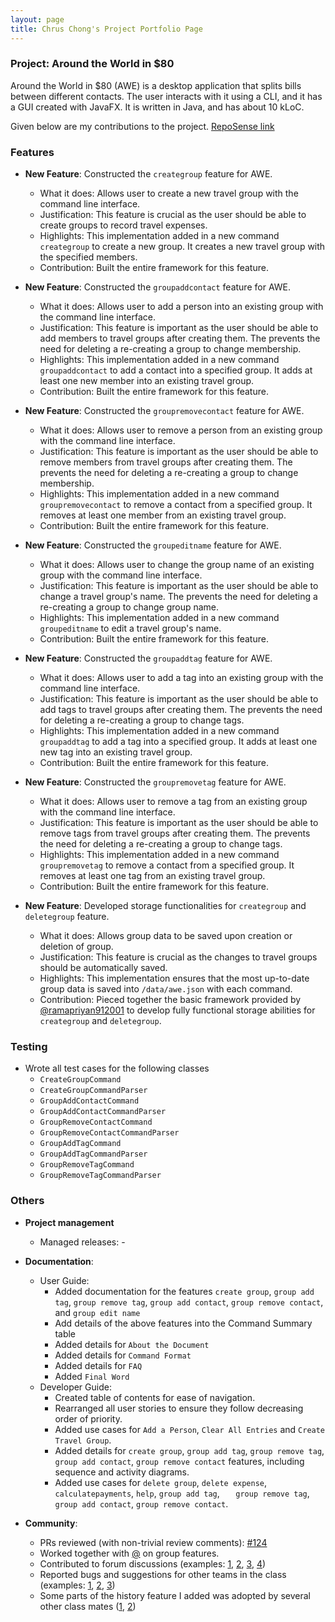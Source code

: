 ```yaml
---
layout: page
title: Chrus Chong's Project Portfolio Page
---
```


### Project: Around the World in $80

Around the World in $80 (AWE) is a desktop application that splits bills between different contacts. The user interacts with it using a CLI, and it has a GUI created with JavaFX. It is written in Java, and has about 10 kLoC.

Given below are my contributions to the project. [RepoSense link](https://nus-cs2103-ay2122s1.github.io/tp-dashboard/?search=chrus&sort=groupTitle&sortWithin=title&timeframe=commit&mergegroup=&groupSelect=groupByRepos&breakdown=true&checkedFileTypes=docs~functional-code~test-code~other&since=2021-09-17&tabOpen=false&zFR=false)

### Features
* **New Feature**: Constructed the `creategroup` feature for AWE.
    * What it does: Allows user to create a new travel group with the command line interface.
    * Justification: This feature is crucial as the user should be able to create groups to record travel expenses.
    * Highlights: This implementation added in a new command `creategroup` to create a new group. It creates a
      new travel group with the specified members.
    * Contribution: Built the entire framework for this feature.

* **New Feature**: Constructed the `groupaddcontact` feature for AWE.
    * What it does: Allows user to add a person into an existing group with the command line interface.
    * Justification: This feature is important as the user should be able to add members to travel groups after 
      creating them. The prevents the need for deleting a re-creating a group to change membership.
    * Highlights: This implementation added in a new command `groupaddcontact` to add a contact into a specified group.
      It adds at least one new member into an existing travel group.
    * Contribution: Built the entire framework for this feature.

* **New Feature**: Constructed the `groupremovecontact` feature for AWE.
    * What it does: Allows user to remove a person from an existing group with the command line interface.
    * Justification: This feature is important as the user should be able to remove members from travel groups after
      creating them. The prevents the need for deleting a re-creating a group to change membership.
    * Highlights: This implementation added in a new command `groupremovecontact` to remove a contact from a specified
      group. It removes at least one member from an existing travel group.
    * Contribution: Built the entire framework for this feature.

* **New Feature**: Constructed the `groupeditname` feature for AWE.
    * What it does: Allows user to change the group name of an existing group with the command line interface.
    * Justification: This feature is important as the user should be able to change a travel group's name.
      The prevents the need for deleting a re-creating a group to change group name.
    * Highlights: This implementation added in a new command `groupeditname` to edit a travel group's name.
    * Contribution: Built the entire framework for this feature.
  
* **New Feature**: Constructed the `groupaddtag` feature for AWE.
    * What it does: Allows user to add a tag into an existing group with the command line interface.
    * Justification: This feature is important as the user should be able to add tags to travel groups after
      creating them. The prevents the need for deleting a re-creating a group to change tags.
    * Highlights: This implementation added in a new command `groupaddtag` to add a tag into a specified group.
      It adds at least one new tag into an existing travel group.
    * Contribution: Built the entire framework for this feature.

* **New Feature**: Constructed the `groupremovetag` feature for AWE.
    * What it does: Allows user to remove a tag from an existing group with the command line interface.
    * Justification: This feature is important as the user should be able to remove tags from travel groups after
      creating them. The prevents the need for deleting a re-creating a group to change tags.
    * Highlights: This implementation added in a new command `groupremovetag` to remove a contact from a specified
      group. It removes at least one tag from an existing travel group.
    * Contribution: Built the entire framework for this feature.

* **New Feature**: Developed storage functionalities for `creategroup` and `deletegroup` feature.
  * What it does: Allows group data to be saved upon creation or deletion of group.
  * Justification: This feature is crucial as the changes to travel groups should be automatically saved.
  * Highlights: This implementation ensures that the most up-to-date group data is saved into `/data/awe.json` with each command.
  * Contribution: Pieced together the basic framework provided by [@ramapriyan912001](https://github.com/ramapriyan912001) to develop fully functional storage abilities for `creategroup` and `deletegroup`.
  
### Testing
* Wrote all test cases for the following classes
  * `CreateGroupCommand`
  * `CreateGroupCommandParser`
  * `GroupAddContactCommand`
  * `GroupAddContactCommandParser`
  * `GroupRemoveContactCommand`
  * `GroupRemoveContactCommandParser` 
  * `GroupAddTagCommand`
  * `GroupAddTagCommandParser` 
  * `GroupRemoveTagCommand`
  * `GroupRemoveTagCommandParser`
### Others
* **Project management**
    * Managed releases: -

* **Documentation**:
    * User Guide:
        * Added documentation for the features `create group`, `group add tag`, `group remove tag`, `group add contact`,
      `group remove contact`, and `group edit name`
        * Add details of the above features into the Command Summary table
        * Added details for `About the Document`
        * Added details for `Command Format`
        * Added details for `FAQ`
        * Added `Final Word`
    * Developer Guide:
        * Created table of contents for ease of navigation.
        * Rearranged all user stories to ensure they follow decreasing order of priority.
        * Added use cases for `Add a Person`, `Clear All Entries` and `Create Travel Group`.
        * Added details for `create group`, `group add tag`, `group remove tag`, `group add contact`,
          `group remove contact` features, including sequence and activity diagrams.
        * Added use cases for `delete group`, `delete expense`, `calculatepayments`, `help`, `group add tag`,
      `   group remove tag`, `group add contact`, `group remove contact`.


* **Community**:
    * PRs reviewed (with non-trivial review comments): [\#124](https://github.com/AY2122S1-CS2103T-F13-1/tp/pull/124)
    * Worked together with [@](https://github.com/chrus-chong) on group features.
    * Contributed to forum discussions (examples: [1](), [2](), [3](), [4]())
    * Reported bugs and suggestions for other teams in the class (examples: [1](), [2](), [3]())
    * Some parts of the history feature I added was adopted by several other class mates ([1](), [2]())
